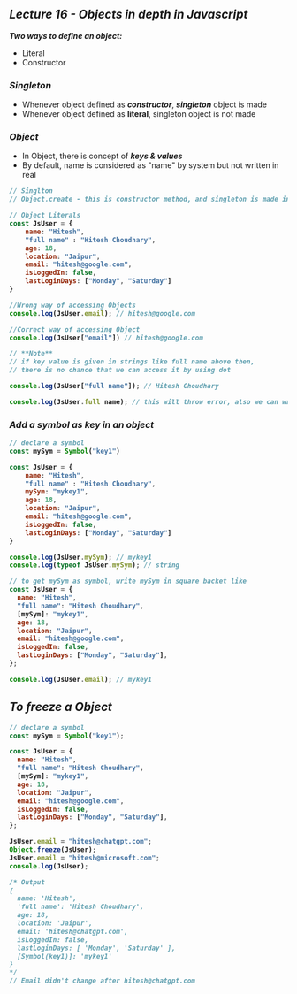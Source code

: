 ## _Lecture 16 - Objects in depth in Javascript_

**_Two ways to define an object:_**
- Literal
- Constructor

### _Singleton_
- Whenever object defined as **_constructor_**, _**singleton**_ object is made
- Whenever object defined as **literal**, singleton object is not made

### _Object_
- In Object, there is concept of _**keys & values**_
- By default, name is considered as "name" by system but not written in real

<b>

```js
// Singlton
// Object.create - this is constructor method, and singleton is made in this

// Object Literals
const JsUser = {
    name: "Hitesh",
    "full name" : "Hitesh Choudhary",
    age: 18,
    location: "Jaipur",
    email: "hitesh@google.com",
    isLoggedIn: false,
    lastLoginDays: ["Monday", "Saturday"]
}

//Wrong way of accessing Objects
console.log(JsUser.email); // hitesh@google.com

//Correct way of accessing Object
console.log(JsUser["email"]) // hitesh@google.com

// **Note**
// if key value is given in strings like full name above then, 
// there is no chance that we can access it by using dot

console.log(JsUser["full name"]); // Hitesh Choudhary

console.log(JsUser.full name); // this will throw error, also we can write full name in invited commas as it is not allowed 
```

### _Add a symbol as key in an object_
```js
// declare a symbol
const mySym = Symbol("key1")

const JsUser = {
    name: "Hitesh",
    "full name" : "Hitesh Choudhary",
    mySym: "mykey1",
    age: 18,
    location: "Jaipur",
    email: "hitesh@google.com",
    isLoggedIn: false,
    lastLoginDays: ["Monday", "Saturday"]
}

console.log(JsUser.mySym); // mykey1
console.log(typeof JsUser.mySym); // string

// to get mySym as symbol, write mySym in square backet like
const JsUser = {
  name: "Hitesh",
  "full name": "Hitesh Choudhary",
  [mySym]: "mykey1",
  age: 18,
  location: "Jaipur",
  email: "hitesh@google.com",
  isLoggedIn: false,
  lastLoginDays: ["Monday", "Saturday"],
};

console.log(JsUser.email); // mykey1
```


## _To freeze a Object_

```js
// declare a symbol
const mySym = Symbol("key1");

const JsUser = {
  name: "Hitesh",
  "full name": "Hitesh Choudhary",
  [mySym]: "mykey1",
  age: 18,
  location: "Jaipur",
  email: "hitesh@google.com",
  isLoggedIn: false,
  lastLoginDays: ["Monday", "Saturday"],
};

JsUser.email = "hitesh@chatgpt.com";
Object.freeze(JsUser);
JsUser.email = "hitesh@microsoft.com";
console.log(JsUser);

/* Output
{
  name: 'Hitesh',
  'full name': 'Hitesh Choudhary',
  age: 18,
  location: 'Jaipur',
  email: 'hitesh@chatgpt.com',
  isLoggedIn: false,
  lastLoginDays: [ 'Monday', 'Saturday' ],
  [Symbol(key1)]: 'mykey1'
}
*/
// Email didn't change after hitesh@chatgpt.com



```


</b>
